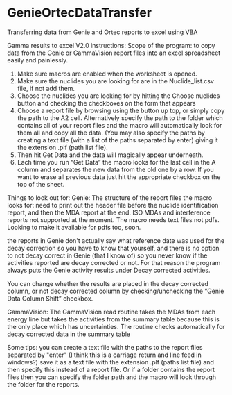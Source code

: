 # GenieOrtecDataTransfer
Transferring data from Genie and Ortec reports to excel using VBA


Gamma results to excel V2.0 instructions:
Scope of the program: to copy data from the Genie or GammaVision report files into an excel spreadsheet easily and painlessly.
1.	Make sure macros are enabled when the worksheet is opened.
2.	Make sure the nuclides you are looking for are in the Nuclide_list.csv file, if not add them.
3.	Choose the nuclides you are looking for by hitting the Choose nuclides button and checking the checkboxes on the form that appears
4.	Choose a report file by browsing using the button up top, or simply copy the path to the A2 cell. Alternatively specify the path to the folder which contains all of your report files and the macro will automatically look for them all and copy all the data. (You may also specify the paths by creating a text file (with a list of the paths separated by enter) giving it the extension .plf (path list file).
5.	Then hit Get Data and the data will magically appear underneath.
6.	Each time you run “Get Data” the macro looks for the last cell in the A column and separates the new data from the old one by a row. If you want to erase all previous data just hit the appropriate checkbox on the top of the sheet.

Things to look out for:
Genie:
The structure of the report files the macro looks for: need to print out the header file before the nuclide identification report, and then the MDA report at the end. ISO MDAs and interference reports not supported at the moment. The macro needs text files not pdfs. Looking to make it available for pdfs too, soon.

the reports in Genie don't actually say what reference date was used for the decay correction so you have to know that yourself, and there is no option to not decay correct in Genie (that I know of) so you never know if the activities reported are decay corrected or not. For that reason the program always puts the Genie activity results under Decay corrected activities.

You can change whether the results are placed in the decay corrected column, or not decay corrected column by checking/unchecking the “Genie Data Column Shift” checkbox.

GammaVision:
The GammaVision read routine takes the MDAs from each energy line but takes the activities from the summary table because this is the only place which has uncertainties. The routine checks automatically for decay corrected data in the summary table


Some tips: 
you can create a text file with the paths to the report files separated by "enter" (I think this is a carriage return and line feed in windows?) save it as a text file with the extension .plf (paths list file) and then specify this instead of a report file. Or if a folder contains the report files then you can specify the folder path and the macro will look through the folder for the reports. 
